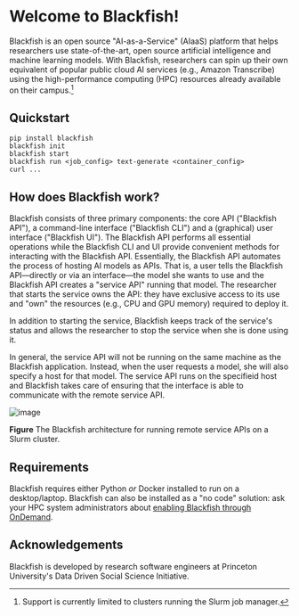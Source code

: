 # Welcome to Blackfish!
Blackfish is an open source "AI-as-a-Service" (AIaaS) platform that helps researchers
use state-of-the-art, open source artificial intelligence and machine learning models.
With Blackfish, researchers can spin up their own equivalent of popular public cloud AI
services (e.g., Amazon Transcribe) using the high-performance computing (HPC) resources
already available on their campus.[^1]

## Quickstart
```shell
pip install blackfish
blackfish init
blackfish start
blackfish run <job_config> text-generate <container_config>
curl ...
```

## How does Blackfish work?
Blackfish consists of three primary components: the core API ("Blackfish API"), a command-line
interface ("Blackfish CLI") and a (graphical) user interface ("Blackfish UI"). The Blackfish
API performs all essential operations while the Blackfish CLI and UI provide convenient methods
for interacting with the Blackfish API. Essentially, the Blackfish API automates the process of
hosting AI models as APIs. That is, a user tells the Blackfish API—directly or via an interface—the
model she wants to use and the Blackfish API creates a "service API" running that model. The researcher
that starts the service owns the API: they have exclusive access to its use and "own" the resources
(e.g., CPU and GPU memory) required to deploy it.

In addition to starting the service, Blackfish keeps track of the service's status and allows the
researcher to stop the service when she is done using it.

In general, the service API will not be running on the same machine as the Blackfish application.
Instead, when the user requests a model, she will also specify a host for that model. The service API
runs on the specifieid host and Blackfish takes care of ensuring that the interface is able to communicate
with the remote service API.

![image](assets/img/architecture-slurm.jpg)

**Figure** The Blackfish architecture for running remote service APIs on a Slurm cluster.

## Requirements
Blackfish requires either Python *or* Docker installed to run on a desktop/laptop. Blackfish
can also be installed as a "no code" solution: ask your HPC system administrators about
[enabling Blackfish through OnDemand]().

## Acknowledgements
Blackfish is developed by research software engineers at Princeton University's
Data Driven Social Science Initiative.

[^1]: Support is currently limited to clusters running the Slurm job manager.
